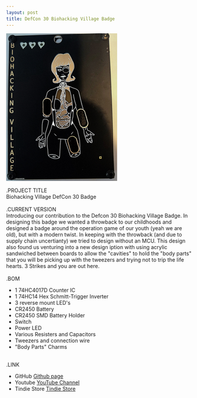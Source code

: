 ```yaml
---
layout: post
title: DefCon 30 Biohacking Village Badge
---
```


![Title](/images/biohack/bh_front_sm.png)<br>

.PROJECT TITLE<br>
Biohacking Village DefCon 30 Badge
<br><br>
.CURRENT VERSION<br>
Introducing our contribution to the Defcon 30 Biohacking Village Badge. In designing this badge we wanted
a throwback to our childhoods and designed a badge around the operation game of our youth (yeah we are old), 
but with a modern twist. In keeping with the throwback (and due to supply chain uncertianty) we tried to design
without an MCU. This design also found us venturing into a new design iption with using acrylic sandwiched between
boards to allow the "cavities" to hold the "body parts" that you will be picking up with the tweezers and trying not
to trip the life hearts. 3 Strikes and you are out here.
<br><br>
.BOM<br>
- 1 74HC4017D Counter IC
- 1 74HC14 Hex Schmitt-Trigger Inverter
- 3 reverse mount LED's
- CR2450 Battery
- CR2450 SMD Battery Holder
- Switch
- Power LED
- Various Resisters and Capacitors
- Tweezers and connection wire
- "Body Parts" Charms
<br><br>


.LINK
- GitHub [Github page](https://github.com/BadgePiratesLLC)
- Youtube [YouTube Channel](https://www.youtube.com/channel/UCRVegJ2Y7m-8vIXnG0BIhyw/featured/) 
- Tindie Store [Tindie Store](https://www.tindie.com/stores/badgepirates/)
<br>
